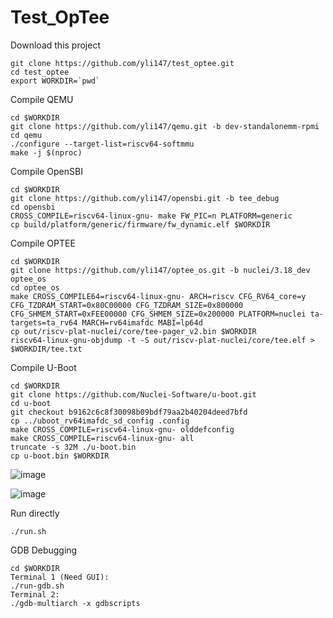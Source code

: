 # Test_OpTee

Download this project
```
git clone https://github.com/yli147/test_optee.git
cd test_optee
export WORKDIR=`pwd`
```

Compile QEMU
```
cd $WORKDIR
git clone https://github.com/yli147/qemu.git -b dev-standalonemm-rpmi
cd qemu
./configure --target-list=riscv64-softmmu
make -j $(nproc)
```

Compile OpenSBI

```
cd $WORKDIR
git clone https://github.com/yli147/opensbi.git -b tee_debug
cd opensbi
CROSS_COMPILE=riscv64-linux-gnu- make FW_PIC=n PLATFORM=generic
cp build/platform/generic/firmware/fw_dynamic.elf $WORKDIR
```

Compile OPTEE
```
cd $WORKDIR
git clone https://github.com/yli147/optee_os.git -b nuclei/3.18_dev optee_os
cd optee_os
make CROSS_COMPILE64=riscv64-linux-gnu- ARCH=riscv CFG_RV64_core=y CFG_TZDRAM_START=0x80C00000 CFG_TZDRAM_SIZE=0x800000 CFG_SHMEM_START=0xFEE00000 CFG_SHMEM_SIZE=0x200000 PLATFORM=nuclei ta-targets=ta_rv64 MARCH=rv64imafdc MABI=lp64d
cp out/riscv-plat-nuclei/core/tee-pager_v2.bin $WORKDIR
riscv64-linux-gnu-objdump -t -S out/riscv-plat-nuclei/core/tee.elf > $WORKDIR/tee.txt
```

Compile U-Boot
```
cd $WORKDIR
git clone https://github.com/Nuclei-Software/u-boot.git
cd u-boot
git checkout b9162c6c8f30098b09bdf79aa2b40204deed7bfd
cp ../uboot_rv64imafdc_sd_config .config
make CROSS_COMPILE=riscv64-linux-gnu- olddefconfig
make CROSS_COMPILE=riscv64-linux-gnu- all
truncate -s 32M ./u-boot.bin
cp u-boot.bin $WORKDIR
```

![image](https://github.com/yli147/test_optee/assets/21300636/5cace914-0a82-404e-b106-fb148686f8ff)

![image](https://github.com/yli147/test_optee/assets/21300636/6e204e84-fae7-448b-824d-b610ad783339)


Run directly
```
./run.sh
```

GDB Debugging
```
cd $WORKDIR
Terminal 1 (Need GUI):
./run-gdb.sh
Terminal 2:
./gdb-multiarch -x gdbscripts
```
